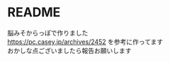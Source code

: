 # README
脳みそからっぽで作りました
</br>
https://pc.casey.jp/archives/2452
を参考に作ってます
</br>
おかしな点ございましたら報告お願いします
